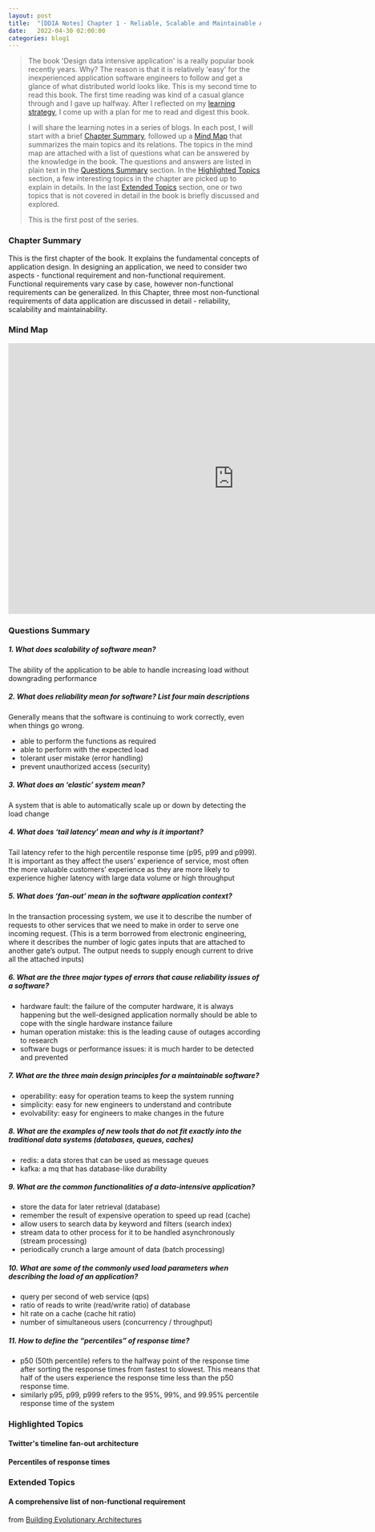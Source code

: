 ```yaml
---
layout: post
title:  "[DDIA Notes] Chapter 1 - Reliable, Scalable and Maintainable Applications "
date:   2022-04-30 02:00:00
categories: blog1
---
```


> The book 'Design data intensive application' is a really popular book recently years. Why? The reason is that it is relatively 'easy' for the inexperienced application software engineers to follow and get a glance of what distributed  world looks like. This is my second time to read this book. The first time reading was kind of a casual glance through and I gave up halfway. After I reflected on my [learning strategy](http://littlecheesecake.me/blog1/2022/04/25/effective-learning.html), I come up with a plan for me to read and digest this book.
>
> I will share the learning notes in a series of blogs. In each post, I will start with a brief [Chapter Summary](#chapter-summary), followed up a [Mind Map](#mind-map) that summarizes the main topics and its relations. The topics in the mind map are attached with a list of questions what can be answered by the knowledge in the book. The questions and answers are listed in plain text in the [Questions Summary](#questions-summary) section. In the [Highlighted Topics](#highlighted-topics) section, a few interesting topics in the chapter are picked up to explain in details. In the last [Extended Topics](#extended-topics) section, one or two topics that is not covered in detail in the book is briefly discussed and explored.
> 
>This is the first post of the series.


### Chapter Summary

This is the first chapter of the book. It explains the fundamental concepts of application design. In designing an application, we need to consider two aspects - functional requirement and non-functional requirement. Functional requirements vary case by case, however non-functional requirements can be generalized. In this Chapter, three most non-functional requirements of data application are discussed in detail - reliability, scalability and maintainability.

### Mind Map

<div class="mindmap-container">
	<iframe src="https://www.xmind.net/embed/xxJ2mH" width="900px" height="540px" frameborder="0" scrolling="no" allowfullscreen></iframe>
</div>

### Questions Summary

##### 1. What does scalability of software mean?

The ability of the application to be able to handle increasing load without downgrading performance

##### 2. What does reliability mean for software? List four main descriptions

Generally means that the software is continuing to work correctly, even when things go wrong.
- able to perform the functions as required
- able to perform with the expected load
- tolerant user mistake (error handling)
- prevent unauthorized access (security)  

##### 3. What does an ‘elastic’ system mean?

A system that is able to automatically scale up or down by detecting the load change

##### 4. What does ‘tail latency’ mean and why is it important?

Tail latency refer to the high percentile response time (p95, p99 and p999). It is important as they affect the users’ experience of service, most often the more valuable customers’ experience as they are more likely to experience higher latency with large data volume or high throughput

##### 5. What does ‘fan-out’ mean in the software application context?

In the transaction processing system, we use it to describe the number of requests to other services that we need to make in order to serve one incoming request. (This is a term borrowed from electronic engineering, where it describes the number of logic gates inputs that are attached to another gate’s output. The output needs to supply enough current to drive all the attached inputs)

##### 6. What are the three major types of errors that cause reliability issues of a software?

- hardware fault: the failure of the computer hardware, it is always happening but the well-designed application normally should be able to cope with the single hardware instance failure
- human operation mistake: this is the leading cause of outages according to research
- software bugs or performance issues: it is much harder to be detected and prevented

##### 7. What are the three main design principles for a maintainable software?

- operability: easy for operation teams to keep the system running
- simplicity: easy for new engineers to understand and contribute
- evolvability: easy for engineers to make changes in the future

##### 8. What are the examples of new tools that do not fit exactly into the traditional data systems (databases, queues, caches)

- redis: a data stores that can be used as message queues
- kafka: a mq that has database-like durability

##### 9. What are the common functionalities of a data-intensive application?

- store the data for later retrieval (database)
- remember the result of expensive operation to speed up read (cache)
- allow users to search data by keyword and filters (search index)
- stream data to other process for it to be handled asynchronously (stream processing)
- periodically crunch a large amount of data (batch processing)

##### 10. What are some of the commonly used load parameters when describing the load of an application?

- query per second of web service (qps)
- ratio of reads to write (read/write ratio) of database
- hit rate on a cache (cache hit ratio)
- number of simultaneous users (concurrency / throughput)

##### 11. How to define the “percentiles” of response time?

- p50 (50th percentile) refers to the halfway point of the response time after sorting the response times from fastest to slowest. This means that half of the users experience the response time less than the p50 response time.
- similarly p95, p99, p999 refers to the 95%, 99%, and 99.95% percentile response time of the system

### Highlighted Topics

#### Twitter's timeline fan-out architecture

#### Percentiles of response times

### Extended Topics

#### A comprehensive list of non-functional requirement 

from [Building Evolutionary Architectures]()


